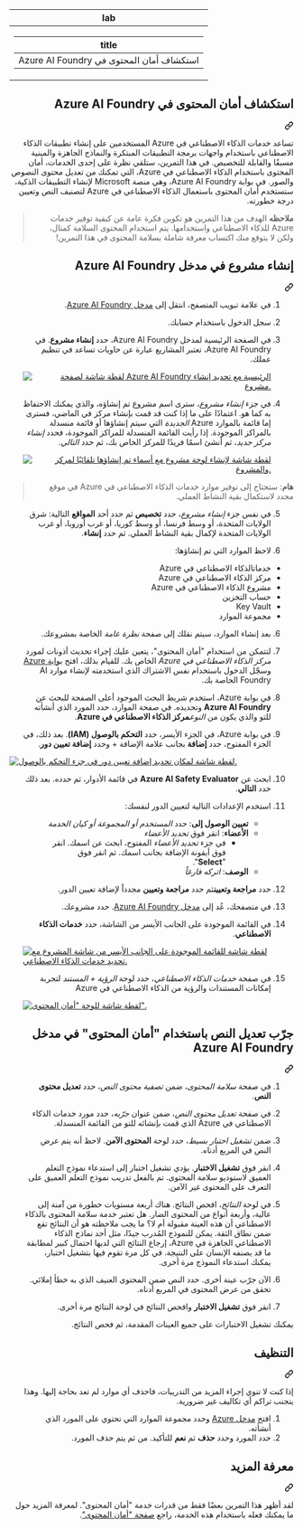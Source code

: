 <div class="Box-sc-g0xbh4-0 eoaCFS js-snippet-clipboard-copy-unpositioned undefined" data-hpc="true"><article class="markdown-body entry-content container-lg" itemprop="text"><markdown-accessiblity-table data-catalyst=""><table>
  <thead>
  <tr>
  <th>lab</th>
  </tr>
  </thead>
  <tbody>
  <tr>
  <td><div dir="rtl"><table>
  <thead>
  <tr>
  <th>title</th>
  </tr>
  </thead>
  <tbody>
  <tr>
  <td><div dir="rtl">استكشاف أمان المحتوى في Azure AI Foundry</div></td>
  </tr>
  </tbody>
</table>
</div></td>
  </tr>
  </tbody>
</table></markdown-accessiblity-table>

<div class="markdown-heading" dir="rtl"><h1 tabindex="-1" class="heading-element" dir="rtl">استكشاف أمان المحتوى في Azure AI Foundry</h1><a id="user-content-استكشاف-أمان-المحتوى-في-azure-ai-foundry" class="anchor" aria-label="Permalink: استكشاف أمان المحتوى في Azure AI Foundry" href="#استكشاف-أمان-المحتوى-في-azure-ai-foundry"><svg class="octicon octicon-link" viewBox="0 0 16 16" version="1.1" width="16" height="16" aria-hidden="true"><path d="m7.775 3.275 1.25-1.25a3.5 3.5 0 1 1 4.95 4.95l-2.5 2.5a3.5 3.5 0 0 1-4.95 0 .751.751 0 0 1 .018-1.042.751.751 0 0 1 1.042-.018 1.998 1.998 0 0 0 2.83 0l2.5-2.5a2.002 2.002 0 0 0-2.83-2.83l-1.25 1.25a.751.751 0 0 1-1.042-.018.751.751 0 0 1-.018-1.042Zm-4.69 9.64a1.998 1.998 0 0 0 2.83 0l1.25-1.25a.751.751 0 0 1 1.042.018.751.751 0 0 1 .018 1.042l-1.25 1.25a3.5 3.5 0 1 1-4.95-4.95l2.5-2.5a3.5 3.5 0 0 1 4.95 0 .751.751 0 0 1-.018 1.042.751.751 0 0 1-1.042.018 1.998 1.998 0 0 0-2.83 0l-2.5 2.5a1.998 1.998 0 0 0 0 2.83Z"></path></svg></a></div>
<p dir="rtl">تساعد خدمات الذكاء الاصطناعي في Azure المستخدمين على إنشاء تطبيقات الذكاء الاصطناعي باستخدام واجهات برمجة التطبيقات المبتكرة والنماذج الجاهزة والمبنية مسبقًا والقابلة للتخصيص. في هذا التمرين، ستلقي نظرة على إحدى الخدمات، أمان المحتوى باستخدام الذكاء الاصطناعي في Azure، التي تمكنك من تعديل محتوى النصوص والصور. في بوابة Azure AI Foundry، وهي منصة Microsoft لإنشاء التطبيقات الذكية، ستستخدم أمان المحتوى باستعمال الذكاء الاصطناعي في Azure لتصنيف النص وتعيين درجة خطورته.</p>
<blockquote>
<p dir="rtl"><strong>ملاحظه</strong> الهدف من هذا التمرين هو تكوين فكرة عامة عن كيفية توفير خدمات Azure للذكاء الاصطناعي واستخدامها. يتم استخدام المحتوى السلامة كمثال، ولكن لا يتوقع منك اكتساب معرفة شاملة بسلامة المحتوى في هذا التمرين!</p>
</blockquote>
<div class="markdown-heading" dir="rtl"><h2 tabindex="-1" class="heading-element" dir="rtl">إنشاء مشروع في مدخل Azure AI Foundry</h2><a id="user-content-إنشاء-مشروع-في-مدخل-azure-ai-foundry" class="anchor" aria-label="Permalink: إنشاء مشروع في مدخل Azure AI Foundry" href="#إنشاء-مشروع-في-مدخل-azure-ai-foundry"><svg class="octicon octicon-link" viewBox="0 0 16 16" version="1.1" width="16" height="16" aria-hidden="true"><path d="m7.775 3.275 1.25-1.25a3.5 3.5 0 1 1 4.95 4.95l-2.5 2.5a3.5 3.5 0 0 1-4.95 0 .751.751 0 0 1 .018-1.042.751.751 0 0 1 1.042-.018 1.998 1.998 0 0 0 2.83 0l2.5-2.5a2.002 2.002 0 0 0-2.83-2.83l-1.25 1.25a.751.751 0 0 1-1.042-.018.751.751 0 0 1-.018-1.042Zm-4.69 9.64a1.998 1.998 0 0 0 2.83 0l1.25-1.25a.751.751 0 0 1 1.042.018.751.751 0 0 1 .018 1.042l-1.25 1.25a3.5 3.5 0 1 1-4.95-4.95l2.5-2.5a3.5 3.5 0 0 1 4.95 0 .751.751 0 0 1-.018 1.042.751.751 0 0 1-1.042.018 1.998 1.998 0 0 0-2.83 0l-2.5 2.5a1.998 1.998 0 0 0 0 2.83Z"></path></svg></a></div>
<ol dir="rtl">
<li>
<p dir="rtl">في علامة تبويب المتصفح، انتقل إلى <a href="https://ai.azure.com?azure-portal=true" rel="nofollow">مدخل Azure AI Foundry</a>.</p>
</li>
<li>
<p dir="rtl">سجل الدخول باستخدام حسابك.</p>
</li>
<li>
<p dir="rtl">في الصفحة الرئيسية لمدخل Azure AI Foundry، حدد <strong>إنشاء مشروع</strong>. في Azure AI Foundry، تعتبر المشاريع عبارة عن حاويات تساعد في تنظيم عملك.</p>
<p dir="auto"><a target="_blank" rel="noopener noreferrer" href="https://github.com/MicrosoftLearning/mslearn-ai-fundamentals/blob/main/Instructions/Labs/media/azure-ai-foundry-home-page.png"><img src="https://github.com/MicrosoftLearning/mslearn-ai-fundamentals/blob/main/Instructions/Labs/media/azure-ai-foundry-home-page.png" alt="لقطة شاشة لصفحة Azure AI Foundry الرئيسية مع تحديد إنشاء مشروع." style="max-width: 100%;"></a></p>
</li>
<li>
<p dir="rtl">في جزء <em>إنشاء مشروع</em>، سترى اسم مشروع تم إنشاؤه، والذي يمكنك الاحتفاظ به كما هو. اعتمادًا على ما إذا كنت قد قمت بإنشاء مركز في الماضي، فسترى إما قائمة بالموارد Azure <em>الجديدة</em> التي سيتم إنشاؤها أو قائمة منسدلة بالمراكز الموجودة. إذا رأيت القائمة المنسدلة للمراكز الموجودة، فحدد <em>إنشاء مركز جديد</em>، ثم أنشئ اسمًا فريدًا للمركز الخاص بك، ثم حدد <em>التالي</em>.</p>
<p dir="auto"><a target="_blank" rel="noopener noreferrer" href="https://github.com/MicrosoftLearning/mslearn-ai-fundamentals/blob/main/Instructions/Labs/media/azure-ai-foundry-create-project.png"><img src="https://github.com/MicrosoftLearning/mslearn-ai-fundamentals/blob/main/Instructions/Labs/media/azure-ai-foundry-create-project.png" alt="لقطة شاشة لإنشاء لوحة مشروع مع أسماء تم إنشاؤها تلقائيًا لمركز والمشروع." style="max-width: 100%;"></a></p>
</li>
</ol>
<blockquote>
<p dir="rtl"><strong>هام</strong>: ستحتاج إلى توفير موارد خدمات الذكاء الاصطناعي في Azure في موقع محدد لاستكمال بقية النشاط العملي.</p>
</blockquote>
<ol start="5" dir="rtl">
<li>
<p dir="rtl">في نفس جزء <em>إنشاء مشروع</em>، حدد <strong>تخصيص</strong> ثم حدد أحد <strong>المواقع</strong> التالية: شرق الولايات المتحدة، أو وسط فرنسا، أو وسط كوريا، أو غرب أوروبا، أو غرب الولايات المتحدة لإكمال بقية النشاط العملي. ثم حدد <strong>إنشاء</strong>.</p>
</li>
<li>
<p dir="rtl">لاحظ الموارد التي تم إنشاؤها:</p>
</li>
</ol>
<ul dir="rtl">
<li>خدماتالذكاء الاصطناعي في Azure</li>
<li>مركز الذكاء الاصطناعي في Azure</li>
<li>مشروع الذكاء الاصطناعي في Azure</li>
<li>حساب التخزين</li>
<li>Key Vault</li>
<li>مجموعة الموارد</li>
</ul>
<ol start="6" dir="rtl">
<li>
<p dir="rtl">بعد إنشاء الموارد، سيتم نقلك إلى صفحة <em>نظرة عامة</em> الخاصة بمشروعك.</p>
</li>
<li>
<p dir="rtl">لتتمكن من استخدام "أمان المحتوى"، يتعين عليك إجراء تحديث أذونات لمورد <em>مركز الذكاء الاصطناعي في Azure</em> الخاص بك. للقيام بذلك، افتح <a href="https://portal.azure.com?portal-azure=true" rel="nofollow">بوابة Azure</a> وسجّل الدخول باستخدام نفس الاشتراك الذي استخدمته لإنشاء موارد AI Foundry الخاصة بك.</p>
</li>
<li>
<p dir="rtl">في بوابة Azure، استخدم شريط البحث الموجود أعلى الصفحة للبحث عن <strong>Azure AI Foundry</strong> وتحديده. في صفحة الموارد، حدد المورد الذي أنشأته للتو والذي يكون من <em>النوع</em><strong>مركز الذكاء الاصطناعي في Azure</strong>.</p>
</li>
<li>
<p dir="rtl">في بوابة Azure، في الجزء الأيسر، حدد <strong>التحكم بالوصول (IAM)</strong>. بعد ذلك، في الجزء المفتوح، حدد <strong>إضافة</strong> بجانب علامة الإضافة + وحدد <strong>إضافة تعيين دور</strong>.</p>
</li>
</ol>
<p dir="auto"><a target="_blank" rel="noopener noreferrer" href="https://github.com/MicrosoftLearning/mslearn-ai-fundamentals/blob/main/Instructions/Labs/media/content-safety/access-control-step-one.png"><img src="https://github.com/MicrosoftLearning/mslearn-ai-fundamentals/blob/main/Instructions/Labs/media/content-safety/access-control-step-one.png" alt="لقطة شاشة لمكان تحديد إضافة تعيين دور في جزء التحكم بالوصول." style="max-width: 100%;"></a></p>
<ol start="10" dir="rtl">
<li>
<p dir="rtl">ابحث عن <strong>Azure AI Safety Evaluator</strong> في قائمة الأدوار، ثم حدده. بعد ذلك حدد <strong>التالي</strong>.</p>
</li>
<li>
<p dir="rtl">استخدم الإعدادات التالية لتعيين الدور لنفسك:</p>
<ul dir="rtl">
<li><strong>تعيين الوصول إلى</strong>: حدد <em>المستخدم أو المجموعة أو كيان الخدمة</em></li>
<li><strong>الأعضاء</strong>: انقر فوق <em>تحديد الأعضاء</em>
<ul dir="rtl">
<li>في جزء <em>تحديد الأعضاء</em> المفتوح، ابحث عن اسمك. انقر فوق أيقونة الإضافة بجانب اسمك. ثم انقر فوق "<strong>Select</strong>".</li>
</ul>
</li>
<li><strong>الوصف</strong>: <em>اتركه فارغاً</em></li>
</ul>
</li>
<li>
<p dir="rtl">حدد <strong>مراجعة وتعيين</strong>ثم حدد <strong>مراجعة وتعيين</strong> مجدداً لإضافة تعيين الدور.</p>
</li>
<li>
<p dir="rtl">في متصفحك، عُد إلى <a href="https://ai.azure.com?azure-portal=true" rel="nofollow">مدخل Azure AI Foundry</a>. حدد مشروعك.</p>
</li>
<li>
<p dir="rtl">في القائمة الموجودة على الجانب الأيسر من الشاشة، حدد <strong>خدمات الذكاء الاصطناعي</strong>.</p>
</li>
<p dir="auto"><a target="_blank" rel="noopener noreferrer" href="https://github.com/MicrosoftLearning/mslearn-ai-fundamentals/blob/main/Instructions/Labs/media/azure-ai-foundry-ai-services.png"><img src="https://github.com/MicrosoftLearning/mslearn-ai-fundamentals/blob/main/Instructions/Labs/media/azure-ai-foundry-ai-services.png" alt="لقطة شاشة للقائمة الموجودة على الجانب الأيسر من شاشة المشروع مع تحديد خدمات الذكاء الاصطناعي." style="max-width: 100%;"></a></p>

<li>
<p dir="rtl">في صفحة <em>خدمات الذكاء الاصطناعي</em>، حدد لوحة <em>الرؤية + المستند</em> لتجربة إمكانات المستندات والرؤية من الذكاء الاصطناعي في Azure</p>
</li>
<p dir="auto"><a target="_blank" rel="noopener noreferrer" href="https://github.com/MicrosoftLearning/mslearn-ai-fundamentals/blob/main/Instructions/Labs/media/content-safety-tile.png"><img src="https://github.com/MicrosoftLearning/mslearn-ai-fundamentals/blob/main/Instructions/Labs/media/content-safety-tile.png" alt="لقطة شاشة للوحة &quot;أمان المحتوى&quot;." style="max-width: 100%;"></a></p>

</ol>
<div class="markdown-heading" dir="rtl"><h2 tabindex="-1" class="heading-element" dir="rtl">جرّب تعديل النص باستخدام "أمان المحتوى" في مدخل Azure AI Foundry</h2><a id="user-content-جرّب-تعديل-النص-باستخدام-أمان-المحتوى-في-مدخل-azure-ai-foundry" class="anchor" aria-label="Permalink: جرّب تعديل النص باستخدام &quot;أمان المحتوى&quot; في مدخل Azure AI Foundry" href="#جرّب-تعديل-النص-باستخدام-أمان-المحتوى-في-مدخل-azure-ai-foundry"><svg class="octicon octicon-link" viewBox="0 0 16 16" version="1.1" width="16" height="16" aria-hidden="true"><path d="m7.775 3.275 1.25-1.25a3.5 3.5 0 1 1 4.95 4.95l-2.5 2.5a3.5 3.5 0 0 1-4.95 0 .751.751 0 0 1 .018-1.042.751.751 0 0 1 1.042-.018 1.998 1.998 0 0 0 2.83 0l2.5-2.5a2.002 2.002 0 0 0-2.83-2.83l-1.25 1.25a.751.751 0 0 1-1.042-.018.751.751 0 0 1-.018-1.042Zm-4.69 9.64a1.998 1.998 0 0 0 2.83 0l1.25-1.25a.751.751 0 0 1 1.042.018.751.751 0 0 1 .018 1.042l-1.25 1.25a3.5 3.5 0 1 1-4.95-4.95l2.5-2.5a3.5 3.5 0 0 1 4.95 0 .751.751 0 0 1-.018 1.042.751.751 0 0 1-1.042.018 1.998 1.998 0 0 0-2.83 0l-2.5 2.5a1.998 1.998 0 0 0 0 2.83Z"></path></svg></a></div>
<ol dir="rtl">
<li>
<p dir="rtl">في صفحة <em>سلامة المحتوى</em>، ضمن <em>تصفية محتوى النص</em>، حدد <strong>تعديل محتوى النص</strong>.</p>
</li>
<li>
<p dir="rtl">في صفحة <em>تعديل محتوى النص</em>، ضمن عنوان <em>جرّبه</em>، حدد مورد خدمات الذكاء الاصطناعي في Azure الذي قمت بإنشائه للتو من القائمة المنسدلة.</p>
</li>
<li>
<p dir="rtl">ضمن <em>تشغيل اختبار بسيط</em>، حدد لوحة <strong>المحتوى الآمن</strong>. لاحظ أنه يتم عرض النص في المربع أدناه.</p>
</li>
<li>
<p dir="rtl">انقر فوق <strong>تشغيل الاختبار</strong>. يؤدي تشغيل اختبار إلى استدعاء نموذج التعلم العميق لاستوديو سلامة المحتوى. تم بالفعل تدريب نموذج التعلم العميق على التعرف على المحتوى غير الآمن.</p>
</li>
<li>
<p dir="rtl">في لوحة <em>النتائج</em>، افحص النتائج. هناك أربعة مستويات خطورة من آمنة إلى عالية، وأربعة أنواع من المحتوى الضار. هل تعتبر خدمة سلامة المحتوى بالذكاء الاصطناعي أن هذه العينة مقبولة أم لا؟ ما يجب ملاحظته هو أن النتائج تقع ضمن نطاق الثقة. يمكن للنموذج المُدرب جيدًا، مثل أحد نماذج الذكاء الاصطناعي الجاهزة في Azure، إرجاع النتائج التي لديها احتمال كبير لمطابقة ما قد يصنفه الإنسان على النتيجة. في كل مرة تقوم فيها بتشغيل اختبار، يمكنك استدعاء النموذج مرة أخرى.</p>
</li>
<li>
<p dir="rtl">الآن جرّب عينة أخرى. حدد النص ضمن المحتوى العنيف الذي به خطأ إملائي. تحقق من عرض المحتوى في المربع أدناه.</p>
</li>
<li>
<p dir="rtl">انقر فوق <strong>تشغيل الاختبار</strong> وافحص النتائج في لوحة النتائج مرة أخرى.</p>
</li>
</ol>
<p dir="rtl">يمكنك تشغيل الاختبارات على جميع العينات المقدمة، ثم فحص النتائج.</p>
<div class="markdown-heading" dir="rtl"><h2 tabindex="-1" class="heading-element" dir="rtl">التنظيف</h2><a id="user-content-التنظيف" class="anchor" aria-label="Permalink: التنظيف" href="#التنظيف"><svg class="octicon octicon-link" viewBox="0 0 16 16" version="1.1" width="16" height="16" aria-hidden="true"><path d="m7.775 3.275 1.25-1.25a3.5 3.5 0 1 1 4.95 4.95l-2.5 2.5a3.5 3.5 0 0 1-4.95 0 .751.751 0 0 1 .018-1.042.751.751 0 0 1 1.042-.018 1.998 1.998 0 0 0 2.83 0l2.5-2.5a2.002 2.002 0 0 0-2.83-2.83l-1.25 1.25a.751.751 0 0 1-1.042-.018.751.751 0 0 1-.018-1.042Zm-4.69 9.64a1.998 1.998 0 0 0 2.83 0l1.25-1.25a.751.751 0 0 1 1.042.018.751.751 0 0 1 .018 1.042l-1.25 1.25a3.5 3.5 0 1 1-4.95-4.95l2.5-2.5a3.5 3.5 0 0 1 4.95 0 .751.751 0 0 1-.018 1.042.751.751 0 0 1-1.042.018 1.998 1.998 0 0 0-2.83 0l-2.5 2.5a1.998 1.998 0 0 0 0 2.83Z"></path></svg></a></div>
<p dir="rtl">إذا كنت لا تنوي إجراء المزيد من التدريبات، فاحذف أي موارد لم تعد بحاجة إليها. وهذا يتجنب تراكم أي تكاليف غير ضرورية.</p>
<ol dir="rtl">
<li>افتح <a href="https://portal.azure.com" rel="nofollow">مدخل Azure</a> وحدد مجموعة الموارد التي تحتوي على المورد الذي أنشأته.</li>
<li>حدد المورد وحدد <strong>حذف</strong> ثم <strong>نعم</strong> للتأكيد. من ثم يتم حذف المورد.</li>
</ol>
<div class="markdown-heading" dir="rtl"><h2 tabindex="-1" class="heading-element" dir="rtl">معرفة المزيد</h2><a id="user-content-معرفة-المزيد" class="anchor" aria-label="Permalink: معرفة المزيد" href="#معرفة-المزيد"><svg class="octicon octicon-link" viewBox="0 0 16 16" version="1.1" width="16" height="16" aria-hidden="true"><path d="m7.775 3.275 1.25-1.25a3.5 3.5 0 1 1 4.95 4.95l-2.5 2.5a3.5 3.5 0 0 1-4.95 0 .751.751 0 0 1 .018-1.042.751.751 0 0 1 1.042-.018 1.998 1.998 0 0 0 2.83 0l2.5-2.5a2.002 2.002 0 0 0-2.83-2.83l-1.25 1.25a.751.751 0 0 1-1.042-.018.751.751 0 0 1-.018-1.042Zm-4.69 9.64a1.998 1.998 0 0 0 2.83 0l1.25-1.25a.751.751 0 0 1 1.042.018.751.751 0 0 1 .018 1.042l-1.25 1.25a3.5 3.5 0 1 1-4.95-4.95l2.5-2.5a3.5 3.5 0 0 1 4.95 0 .751.751 0 0 1-.018 1.042.751.751 0 0 1-1.042.018 1.998 1.998 0 0 0-2.83 0l-2.5 2.5a1.998 1.998 0 0 0 0 2.83Z"></path></svg></a></div>
<p dir="rtl">لقد أظهر هذا التمرين بعضًا فقط من قدرات خدمة "أمان المحتوى". لمعرفة المزيد حول ما يمكنك فعله باستخدام هذه الخدمة، راجع <a href="https://learn.microsoft.com/azure/ai-services/content-safety/overview" rel="nofollow">صفحة "أمان المحتوى"</a>.</p>
</article></div>
